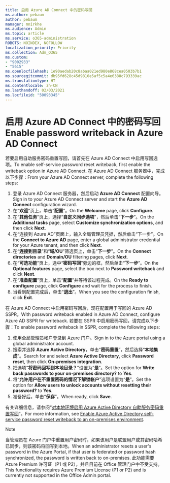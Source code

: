 ```yaml
---
title: 启用 Azure AD Connect 中的密码写回
ms.author: pebaum
author: pebaum
manager: mnirkhe
ms.audience: Admin
ms.topic: article
ms.service: o365-administration
ROBOTS: NOINDEX, NOFOLLOW
localization_priority: Priority
ms.collection: Adm_O365
ms.custom:
- "9002933"
- "5615"
ms.openlocfilehash: 1e90aedab20c8abaa021ed980e868cea0503b7b1
ms.sourcegitcommit: db95fd628c45d9810e5af5c5a4e6388c793339ac
ms.translationtype: HT
ms.contentlocale: zh-CN
ms.lasthandoff: 02/03/2021
ms.locfileid: "50093345"
---
```

# <a name="enable-password-writeback-in-azure-ad-connect"></a><span data-ttu-id="c4fbc-102">启用 Azure AD Connect 中的密码写回</span><span class="sxs-lookup"><span data-stu-id="c4fbc-102">Enable password writeback in Azure AD Connect</span></span>

<span data-ttu-id="c4fbc-103">若要启用自助服务密码重置写回，请首先在 Azure AD Connect 中启用写回选项。</span><span class="sxs-lookup"><span data-stu-id="c4fbc-103">To enable self-service password reset writeback, first enable the writeback option in Azure AD Connect.</span></span> <span data-ttu-id="c4fbc-104">在 Azure AD Connect 服务器中，完成以下步骤：</span><span class="sxs-lookup"><span data-stu-id="c4fbc-104">From your Azure AD Connect server, complete the following steps:</span></span>

1. <span data-ttu-id="c4fbc-105">登录 Azure AD Connect 服务器，然后启动 **Azure AD Connect** 配置向导。</span><span class="sxs-lookup"><span data-stu-id="c4fbc-105">Sign in to your Azure AD Connect server and start the **Azure AD Connect** configuration wizard.</span></span>
2. <span data-ttu-id="c4fbc-106">在“**欢迎**”页上，单击“**配置**”。</span><span class="sxs-lookup"><span data-stu-id="c4fbc-106">On the **Welcome** page, click **Configure**.</span></span>
3. <span data-ttu-id="c4fbc-107">在“**其他任务**”页上，选择“**自定义同步选项**”，然后单击“**下一步**”。</span><span class="sxs-lookup"><span data-stu-id="c4fbc-107">On the **Additional tasks** page, select **Customize synchronization options**, and then click **Next**.</span></span>
4. <span data-ttu-id="c4fbc-108">在“连接到 Azure AD”页面上，输入全局管理员凭据，然后单击“下一步”。</span><span class="sxs-lookup"><span data-stu-id="c4fbc-108">On the **Connect to Azure AD** page, enter a global administrator credential for your Azure tenant, and then click **Next**.</span></span>
5. <span data-ttu-id="c4fbc-109">在“**连接到目录**”和“**域/OU**”筛选页上，单击“**下一步**”。</span><span class="sxs-lookup"><span data-stu-id="c4fbc-109">On the **Connect directories** and **Domain/OU** filtering pages, click **Next**.</span></span>
6. <span data-ttu-id="c4fbc-110">在“**可选功能**”页上，选中“**密码写回**”旁边的框，然后单击“**下一步**”。</span><span class="sxs-lookup"><span data-stu-id="c4fbc-110">On the **Optional features** page, select the box next to **Password writeback** and click **Next**.</span></span>
7. <span data-ttu-id="c4fbc-111">在“**准备配置**”页上，单击“**配置**”并等待该过程完成。</span><span class="sxs-lookup"><span data-stu-id="c4fbc-111">On the **Ready to configure** page, click **Configure** and wait for the process to finish.</span></span>
8. <span data-ttu-id="c4fbc-112">当看到配置完成后，单击“**退出**”。</span><span class="sxs-lookup"><span data-stu-id="c4fbc-112">When you see the configuration finish, click **Exit**.</span></span>

<span data-ttu-id="c4fbc-113">在 Azure AD Connect 中启用密码写回后，现在配置用于写回的 Azure AD SSPR。</span><span class="sxs-lookup"><span data-stu-id="c4fbc-113">With password writeback enabled in Azure AD Connect, configure Azure AD SSPR for writeback.</span></span>  <span data-ttu-id="c4fbc-114">若要在 SSPR 中启用密码写回，请完成以下步骤：</span><span class="sxs-lookup"><span data-stu-id="c4fbc-114">To enable password writeback in SSPR, complete the following steps:</span></span>

1. <span data-ttu-id="c4fbc-115">使用全局管理员帐户登录到 Azure 门户。</span><span class="sxs-lookup"><span data-stu-id="c4fbc-115">Sign in to the Azure portal using a global administrator account.</span></span>
2. <span data-ttu-id="c4fbc-116">搜索并选择 **Azure Active Directory**，单击“**密码重置**”，然后选择“**本地集成**”。</span><span class="sxs-lookup"><span data-stu-id="c4fbc-116">Search for and select **Azure Active Directory**, click **Password reset**, then click **On-premises integration**.</span></span>
3. <span data-ttu-id="c4fbc-117">把选项“**将密码回写到本地目录？**”设置为“**是**”。</span><span class="sxs-lookup"><span data-stu-id="c4fbc-117">Set the option for **Write back passwords to your on-premises directory?** to **Yes**.</span></span>
4. <span data-ttu-id="c4fbc-118">将“**允许用户在不重置密码的情况下解锁帐户**”选项设置为“**是**”。</span><span class="sxs-lookup"><span data-stu-id="c4fbc-118">Set the option for **Allow users to unlock accounts without resetting their password?** to **Yes**.</span></span>
5. <span data-ttu-id="c4fbc-119">准备好后，单击“**保存**”。</span><span class="sxs-lookup"><span data-stu-id="c4fbc-119">When ready, click **Save**.</span></span>

<span data-ttu-id="c4fbc-120">有关详细信息，请参阅“[对本地环境启用 Azure Active Directory 自助服务密码重置写回](https://docs.microsoft.com/azure/active-directory/authentication/tutorial-enable-sspr-writeback)”。</span><span class="sxs-lookup"><span data-stu-id="c4fbc-120">For more information, see [Enable Azure Active Directory self-service password reset writeback to an on-premises environment](https://docs.microsoft.com/azure/active-directory/authentication/tutorial-enable-sspr-writeback).</span></span>

> [!NOTE]
>  <span data-ttu-id="c4fbc-121">当管理员在 Azure 门户中重置用户密码时，如果该用户是联盟用户或其密码哈希已同步，则该密码将回写到本地。</span><span class="sxs-lookup"><span data-stu-id="c4fbc-121">When an administrator resets a user's password in the Azure Portal, if that user is federated or password hash synchronized, the password is written back to on-premises.</span></span> <span data-ttu-id="c4fbc-122">此功能需要 Azure Premium 许可证（P1 或 P2），并且目前在 Office 管理门户中不受支持。</span><span class="sxs-lookup"><span data-stu-id="c4fbc-122">This functionality requires Azure Premium License (P1 or P2) and is currently not supported in the Office Admin portal.</span></span>
